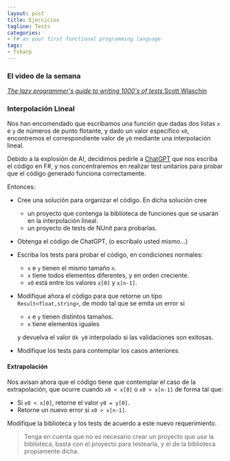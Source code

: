 ```yaml
---
layout: post
title: Ejercicios
tagline: Tests
categories: 
- F# as your first functional programming language
tags:
- fsharp
---
```


### El video de la semana

[_The lazy programmer's guide to writing 1000's of tests_,Scott Wlaschin](https://www.youtube.com/watch?v=IYzDFHx6QPY&ab_channel=NDCConferences)

### Interpolación Lineal

Nos han encomendado que escribamos una función que dadas dos listas `x` e `y` de números de punto flotante,
y dado un valor específico `x0`, encontremos el correspondiente valor de `y0` mediante una interpolación lineal.

Debido a la explosión de AI, decidimos pedirle a [ChatGPT](https://openai.com/blog/chatgpt) que nos escriba el código
en F#, y nos concentraremos en realizar test unitarios para probar que el código generado funciona correctamente.

Entonces:

- Cree una solución para organizar el código. En dicha solución cree
  
  - un proyecto que contenga la biblioteca de funciones que se usarán en la interpolación lineal.
  - un proyecto de tests de NUnit para probarlas. 

- Obtenga el código de ChatGPT, (o escríbalo usted mismo...)
  
- Escriba los tests para probar el código, en condiciones normales: 
  
  - `x` e `y` tienen el mismo tamaño `n`. 
  - `x` tiene todos elementos diferentes, y en orden creciente.
  - `x0` está entre los valores `x[0]` y `x[n-1]`.

- Modifique ahora el código para que retorne un tipo `Result<float,string>`, de modo tal que se emita un error si 

  - `x` e `y` tienen distintos tamaños.
  - `x` tiene elementos iguales
  
  y devuelva el valor `Ok y0` interpolado si las validaciones son exitosas.

- Modifique los tests para contemplar los casos anteriores.

#### Extrapolación

Nos avisan ahora que el código tiene que contemplar el caso de la extrapolación,
que ocurre cuando `x0 < x[0]` o `x0 > x[n-1]` de forma tal que:

- Si `x0 < x[0]`, retorne el valor `y0 = y[0]`.
- Retorne un nuevo error si `x0 > x[n-1]`.

Modifique la biblioteca y los tests de acuerdo a este nuevo requerimiento.

> Tenga en cuenta que no es necesario crear un proyecto que _use_ la biblioteca,
> basta con el proyecto para testearla, y el de la biblioteca propiamente dicha.
